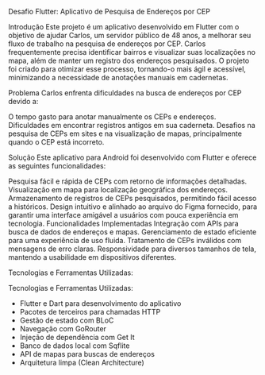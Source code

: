 Desafio Flutter: Aplicativo de Pesquisa de Endereços por CEP

Introdução
Este projeto é um aplicativo desenvolvido em Flutter com o objetivo de ajudar Carlos, um servidor público de 48 anos, a melhorar seu fluxo de trabalho na pesquisa de endereços por CEP. Carlos frequentemente precisa identificar bairros e visualizar suas localizações no mapa, além de manter um registro dos endereços pesquisados. O projeto foi criado para otimizar esse processo, tornando-o mais ágil e acessível, minimizando a necessidade de anotações manuais em cadernetas.

Problema
Carlos enfrenta dificuldades na busca de endereços por CEP devido a:

O tempo gasto para anotar manualmente os CEPs e endereços.
Dificuldades em encontrar registros antigos em sua caderneta.
Desafios na pesquisa de CEPs em sites e na visualização de mapas, principalmente quando o CEP está incorreto.

Solução
Este aplicativo para Android foi desenvolvido com Flutter e oferece as seguintes funcionalidades:

Pesquisa fácil e rápida de CEPs com retorno de informações detalhadas.
Visualização em mapa para localização geográfica dos endereços.
Armazenamento de registros de CEPs pesquisados, permitindo fácil acesso a históricos.
Design intuitivo e alinhado ao arquivo do Figma fornecido, para garantir uma interface amigável a usuários com pouca experiência em tecnologia.
Funcionalidades Implementadas
Integração com APIs para busca de dados de endereços e mapas.
Gerenciamento de estado eficiente para uma experiência de uso fluida.
Tratamento de CEPs inválidos com mensagens de erro claras.
Responsividade para diversos tamanhos de tela, mantendo a usabilidade em dispositivos diferentes.

Tecnologias e Ferramentas Utilizadas:

Tecnologias e Ferramentas Utilizadas:
- Flutter e Dart para desenvolvimento do aplicativo
- Pacotes de terceiros para chamadas HTTP
- Gestão de estado com BLoC
- Navegação com GoRouter
- Injeção de dependência com Get It
- Banco de dados local com Sqflite
- API de mapas para buscas de endereços
- Arquitetura limpa (Clean Architecture)






